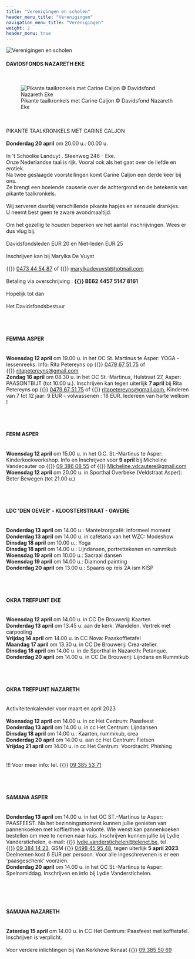 ```yaml
---
title: "Verenigingen en scholen"
header_menu_title: "Verenigingen"
navigation_menu_title: "Verenigingen"
weight: 2
header_menu: true
---
```


![Verenigingen en scholen](images/verenigingen-en-scholen.jpg)




#### DAVIDSFONDS NAZARETH EKE
<br>
<figure><img src="images/pb-caljon.jpg" alt=" Pikante taalkronkels met Carine Caljon © Davidsfond Nazareth Eke" style="max-height: 500px; max-width: 500px;" /><figcaption> Pikante taalkronkels met Carine Caljon © Davidsfond Nazareth Eke</figcaption></figure><br>
<br>
PIKANTE TAALKRONKELS MET CARINE CALJON<br>
<br>
<b>Donderdag 20 april</b> om 20.00 u.: 00.00 u.<br>
<br>
In 't Schoolke Landuyt . Steenweg 246 - Eke.<br>
Onze Nederlandse taal is rijk. Vooral ook als het gaat over de liefde en erotiek.<br>
Na twee geslaagde voorstellingen komt Carine Caljon een derde keer bij ons.<br>
Ze brengt een boeiende causerie over de achtergrond en de betekenis van pikante taalkronkels.<br>
<br>
Wij serveren daarbij verschillende pikante hapjes en sensuele drankjes.<br>
U neemt best geen te zware avondmaaltijd.<br>
<br>
Om het gezellig te houden beperken we het aantal inschrijvingen. Wees er dus vlug bij.<br>
<br>
Davidsfondsleden EUR 20 en Niet-leden EUR 25<br>
<br>
Inschrijven kan bij Marylka De Vuyst<br>
<br>
{{<icon class="fa fa-phone">}}&nbsp;<a href="tel:0473445487">0473 44 54 87</a> of {{<icon class="fa fa-envelope">}}&nbsp;<a href="marylkadevuyst@hotmail.com">marylkadevuyst@hotmail.com</a><br>
<br>
Betaling via overschrijving : <b>{{<icon class="fa fa-piggy-bank">}}&nbsp;BE62 4457 5147 8161</b><br>
<br>
Hopelijk tot dan<br>
<br>
Het Davidsfondsbestuur<br>
<br>
<br>
<br>





#### FEMMA ASPER
<br>
<b>Woensdag 12 april</b> om 19.00 u. in het OC St. Martinus te Asper: YOGA - lessenreeks. Info: Rita Petereyns op {{<icon class="fa fa-phone">}}&nbsp;<a href="tel:0479675175">0479 67 51 75</a> of {{<icon class="fa fa-envelope">}}&nbsp;<a href="ritapetereyns@gmail.com">ritapetereyns@gmail.com</a><br>
<b>Zondag 16 april</b> om 08.30 u. in het OC St.-Martinus, Hulstraat 27, Asper: PAASONTBIJT (tot 10.00 u.). Inschrijven kan tegen uiterlijk <b>7 april</b> bij Rita Petereyns op {{<icon class="fa fa-phone">}}&nbsp;<a href="tel:0479675175">0479 67 51 75</a> of {{<icon class="fa fa-envelope">}}&nbsp;<a href="ritapetereyns@gmail.com.">ritapetereyns@gmail.com.</a> Kinderen van 7 tot 12 jaar: 9 EUR - volwassenen : 18 EUR. Iedereen van harte welkom !<br>
<br>
<br>
<br>





#### FERM ASPER
<br>
<b>Woensdag 12 april</b> om 15.00 u. in het O.C. St.-Martinus te Asper: Kinderkookworkshop. Info en Inschrijven voor <b>9 april</b> bij Micheline Vandecauter op {{<icon class="fa fa-phone">}}&nbsp;<a href="tel:093860855">09 386 08 55</a> of {{<icon class="fa fa-envelope">}}&nbsp;<a href="Micheline.vdcautere@gmail.com">Micheline.vdcautere@gmail.com</a><br>
<b>Woensdag 12 april</b> om 20.00 u. in Sporthal Overbeke (Veldstraat Asper): Beter Bewegen (tot 21.00 u.)<br>
<br>
<br>
<br>





#### LDC 'DEN OEVER' - KLOOSTERSTRAAT - GAVERE
<br>
<b>Donderdag 13 april</b> om 14.00 u.: Mantelzorgcafé: informeel moment<br>
<b>Donderdag 13 april</b> om 14.00 u. in cafétaria van het WZC: Modeshow<br>
<b>Dinsdag 18 april</b> om 10.00 u.: Yoga<br>
<b>Dinsdag 18 april</b> om 14.00 u.: Lijndansen, portrettekenen en rummikub<br>
<b>Woensdag 19 april</b> om 10.00 u.: Sacraal dansen<br>
<b>Woensdag 19 april</b> om 14.00 u.: Diamond painting<br>
<b>Donderdag 20 april</b> om 13.00 u.: Spaans op reis 2A ism KISP<br>
<br>
<br>
<br>





#### OKRA TREFPUNT EKE
<br>
<b>Woensdag 12 april</b> om 14.00 u. in CC De Brouwerij: Kaarten<br>
<b>Donderdag 13 april</b> om 13.45 u. aan de kerk: Wandelen. Vertrek met carpooling<br>
<b>Vrijdag 14 april</b> om 14.00 u. in CC Nova: Paaskoffietafel<br>
<b>Maandag 17 april</b> om 13.30 u. in CC De Brouwerij: Crea-atelier.<br>
<b>Dinsdag 18 april</b> om 14.00 u. in de Sporthal in Nazareth: Petanque.<br>
<b>Donderdag 20 april</b> om 14.00 u. in CC De Brouwerij: Lijndans en Rummikub<br>
<br>
<br>
<br>





#### OKRA TREFPUNT NAZARETH
<br>
Activiteitenkalender voor maart en april 2023<br>
<br>
<b>Woensdag 12 april</b> om 14.00 u. in cc Het Centrum: Paasfeest<br>
<b>Donderdag 13 april</b> om 14.00 u. in cc Het Centrum: Lijndansen<br>
<b>Dinsdag 18 april</b> om 14.00 u.: Kaarten, rummikub, crea<br>
<b>Donderdag 20 april</b> om 14.00 u. aan cc Het Centrum: Fietsen<br>
<b>Vrijdag 21 april</b> om 14.00 u. in cc Het Centrum: Voordracht: Phishing<br>
<br>
<br>
!!! Voor meer info: tel. {{<icon class="fa fa-phone">}}&nbsp;<a href="tel:093855371">09 385 53 71</a><br>
<br>
<br>
<br>





#### SAMANA ASPER
<br>
<b>Donderdag 13 april</b> om 14.00 u. in het OC ST.-Martinus te Asper: PAASFEEST. Na het bezinningsmoment kunnen jullie genieten van pannenkoeken met koffie/thee à volonté. Wie wenst kan pannenkoeken bestellen om mee te nemen naar huis. Inschrijven kunnen jullie bij Lydie Vanderstichelen, e-mail: {{<icon class="fa fa-envelope">}}&nbsp;<a href="lydie.vanderstichelen@telenet.be">lydie.vanderstichelen@telenet.be</a>, tel. {{<icon class="fa fa-phone">}}&nbsp;<a href="tel:093841423">09 384 14 23</a>, GSM {{<icon class="fa fa-phone">}}&nbsp;<a href="tel:0498459548">0498 45 95 48</a>, tegen uiterlijk <b>5 april 2023</b>. Deelnemen kost 6 EUR per persoon. Voor alle ingeschrevenen is er een 'paasgeschenk' voorzien.<br>
<b>Donderdag 20 april</b> om 14.00 u. in het OC St.-Martinus te Asper: Spelnamiddag. Inschrijven en info bij Lydie Vanderstichelen.<br>
<br>
<br>
<br>
<br>





#### SAMANA NAZARETH
<br>
<b>Zaterdag 15 april</b> om 14.00 u. in CC Het Centrum: Paasfeest met koffietafel. Inschrijven is verplicht.<br>
<br>
Voor verdere inlichtingen bij Van Kerkhove Renaat {{<icon class="fa fa-phone">}}&nbsp;<a href="tel:093855069">09 385 50 69</a><br>
<br>
<br>
<br>


